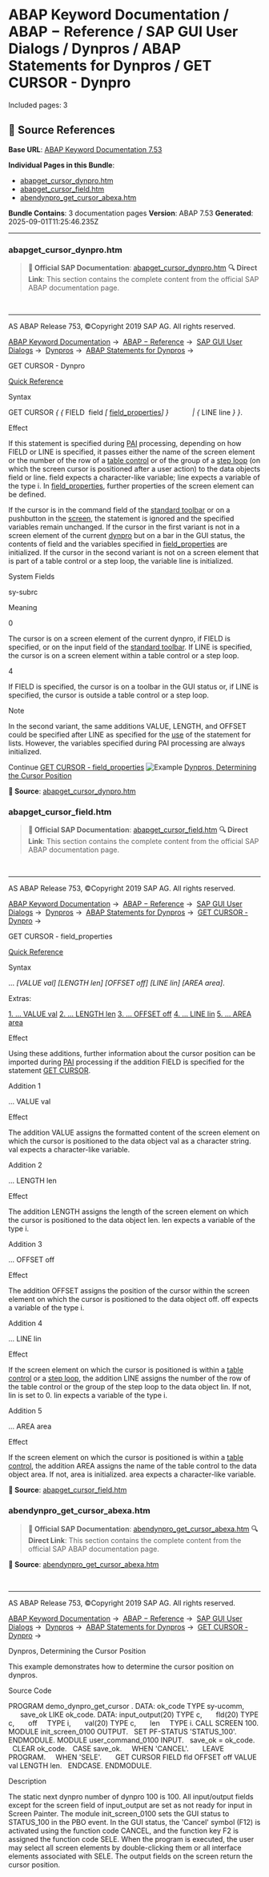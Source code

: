 # ABAP Keyword Documentation / ABAP − Reference / SAP GUI User Dialogs / Dynpros / ABAP Statements for Dynpros / GET CURSOR - Dynpro

Included pages: 3



## 🔗 Source References

**Base URL**: [ABAP Keyword Documentation 7.53](https://help.sap.com/doc/abapdocu_753_index_htm/7.53/en-US/index.htm)

**Individual Pages in this Bundle**:
- [abapget_cursor_dynpro.htm](https://help.sap.com/doc/abapdocu_753_index_htm/7.53/en-US/abapget_cursor_dynpro.htm)
- [abapget_cursor_field.htm](https://help.sap.com/doc/abapdocu_753_index_htm/7.53/en-US/abapget_cursor_field.htm)
- [abendynpro_get_cursor_abexa.htm](https://help.sap.com/doc/abapdocu_753_index_htm/7.53/en-US/abendynpro_get_cursor_abexa.htm)

**Bundle Contains**: 3 documentation pages
**Version**: ABAP 7.53
**Generated**: 2025-09-01T11:25:46.235Z

---

### abapget_cursor_dynpro.htm

> **📖 Official SAP Documentation**: [abapget_cursor_dynpro.htm](https://help.sap.com/doc/abapdocu_753_index_htm/7.53/en-US/abapget_cursor_dynpro.htm)
> **🔍 Direct Link**: This section contains the complete content from the official SAP ABAP documentation page.


  

* * *

AS ABAP Release 753, ©Copyright 2019 SAP AG. All rights reserved.

[ABAP Keyword Documentation](javascript:call_link\('abenabap.htm'\)) →  [ABAP − Reference](javascript:call_link\('abenabap_reference.htm'\)) →  [SAP GUI User Dialogs](javascript:call_link\('abenabap_screens.htm'\)) →  [Dynpros](javascript:call_link\('abenabap_dynpros.htm'\)) →  [ABAP Statements for Dynpros](javascript:call_link\('abenabap_dynpros_abap_statements.htm'\)) → 

GET CURSOR - Dynpro

[Quick Reference](javascript:call_link\('abapget_cursor_shortref.htm'\))

Syntax

GET CURSOR *{* *{* FIELD  field *\[* [field\_properties](javascript:call_link\('abapget_cursor_field.htm'\))*\]* *}*
           *|* *{* LINE line *}* *}*.

Effect

If this statement is specified during [PAI](javascript:call_link\('abenpai_glosry.htm'\) "Glossary Entry") processing, depending on how FIELD or LINE is specified, it passes either the name of the screen element or the number of the row of a [table control](javascript:call_link\('abentable_control_glosry.htm'\) "Glossary Entry") or of the group of a [step loop](javascript:call_link\('abenstep_loop_glosry.htm'\) "Glossary Entry") (on which the screen cursor is positioned after a user action) to the data objects field or line. field expects a character-like variable; line expects a variable of the type i. In [field\_properties](javascript:call_link\('abapget_cursor_field.htm'\)), further properties of the screen element can be defined.

If the cursor is in the command field of the [standard toolbar](javascript:call_link\('abenstandard_toolbar_glosry.htm'\) "Glossary Entry") or on a pushbutton in the [screen](javascript:call_link\('abenscreen_glosry.htm'\) "Glossary Entry"), the statement is ignored and the specified variables remain unchanged. If the cursor in the first variant is not in a screen element of the current [dynpro](javascript:call_link\('abendynpro_glosry.htm'\) "Glossary Entry") but on a bar in the GUI status, the contents of field and the variables specified in [field\_properties](javascript:call_link\('abapget_cursor_field.htm'\)) are initialized. If the cursor in the second variant is not on a screen element that is part of a table control or a step loop, the variable line is initialized.

System Fields

sy-subrc

Meaning

0

The cursor is on a screen element of the current dynpro, if FIELD is specified, or on the input field of the [standard toolbar](javascript:call_link\('abenstandard_toolbar_glosry.htm'\) "Glossary Entry"). If LINE is specified, the cursor is on a screen element within a table control or a step loop.

4

If FIELD is specified, the cursor is on a toolbar in the GUI status or, if LINE is specified, the cursor is outside a table control or a step loop.

Note

In the second variant, the same additions VALUE, LENGTH, and OFFSET could be specified after LINE as specified for the [use](javascript:call_link\('abapget_cursor_list.htm'\)) of the statement for lists. However, the variables specified during PAI processing are always initialized.

Continue
[GET CURSOR - field\_properties](javascript:call_link\('abapget_cursor_field.htm'\))
![Example](exa.gif "Example") [Dynpros, Determining the Cursor Position](javascript:call_link\('abendynpro_get_cursor_abexa.htm'\))



**📖 Source**: [abapget_cursor_dynpro.htm](https://help.sap.com/doc/abapdocu_753_index_htm/7.53/en-US/abapget_cursor_dynpro.htm)

### abapget_cursor_field.htm

> **📖 Official SAP Documentation**: [abapget_cursor_field.htm](https://help.sap.com/doc/abapdocu_753_index_htm/7.53/en-US/abapget_cursor_field.htm)
> **🔍 Direct Link**: This section contains the complete content from the official SAP ABAP documentation page.


  

* * *

AS ABAP Release 753, ©Copyright 2019 SAP AG. All rights reserved.

[ABAP Keyword Documentation](javascript:call_link\('abenabap.htm'\)) →  [ABAP − Reference](javascript:call_link\('abenabap_reference.htm'\)) →  [SAP GUI User Dialogs](javascript:call_link\('abenabap_screens.htm'\)) →  [Dynpros](javascript:call_link\('abenabap_dynpros.htm'\)) →  [ABAP Statements for Dynpros](javascript:call_link\('abenabap_dynpros_abap_statements.htm'\)) →  [GET CURSOR - Dynpro](javascript:call_link\('abapget_cursor_dynpro.htm'\)) → 

GET CURSOR - field\_properties

[Quick Reference](javascript:call_link\('abapget_cursor_shortref.htm'\))

Syntax

... *\[*VALUE val*\]* *\[*LENGTH len*\]* *\[*OFFSET off*\]* *\[*LINE lin*\]* *\[*AREA area*\]*.

Extras:

[1\. ... VALUE val](#!ABAP_ADDITION_1@1@)
[2\. ... LENGTH len](#!ABAP_ADDITION_2@2@)
[3\. ... OFFSET off](#!ABAP_ADDITION_3@3@)
[4\. ... LINE lin](#!ABAP_ADDITION_4@4@)
[5\. ... AREA area](#!ABAP_ADDITION_5@5@)

Effect

Using these additions, further information about the cursor position can be imported during [PAI](javascript:call_link\('abenpai_glosry.htm'\) "Glossary Entry") processing if the addition FIELD is specified for the statement [GET CURSOR](javascript:call_link\('abapget_cursor_dynpro.htm'\)).

Addition 1

... VALUE val

Effect

The addition VALUE assigns the formatted content of the screen element on which the cursor is positioned to the data object val as a character string. val expects a character-like variable.

Addition 2

... LENGTH len

Effect

The addition LENGTH assigns the length of the screen element on which the cursor is positioned to the data object len. len expects a variable of the type i.

Addition 3

... OFFSET off

Effect

The addition OFFSET assigns the position of the cursor within the screen element on which the cursor is positioned to the data object off. off expects a variable of the type i.

Addition 4

... LINE lin

Effect

If the screen element on which the cursor is positioned is within a [table control](javascript:call_link\('abentable_control_glosry.htm'\) "Glossary Entry") or a [step loop](javascript:call_link\('abenstep_loop_glosry.htm'\) "Glossary Entry"), the addition LINE assigns the number of the row of the table control or the group of the step loop to the data object lin. If not, lin is set to 0. lin expects a variable of the type i.

Addition 5

... AREA area

Effect

If the screen element on which the cursor is positioned is within a [table control](javascript:call_link\('abentable_control_glosry.htm'\) "Glossary Entry"), the addition AREA assigns the name of the table control to the data object area. If not, area is initialized. area expects a character-like variable.



**📖 Source**: [abapget_cursor_field.htm](https://help.sap.com/doc/abapdocu_753_index_htm/7.53/en-US/abapget_cursor_field.htm)

### abendynpro_get_cursor_abexa.htm

> **📖 Official SAP Documentation**: [abendynpro_get_cursor_abexa.htm](https://help.sap.com/doc/abapdocu_753_index_htm/7.53/en-US/abendynpro_get_cursor_abexa.htm)
> **🔍 Direct Link**: This section contains the complete content from the official SAP ABAP documentation page.


**📖 Source**: [abendynpro_get_cursor_abexa.htm](https://help.sap.com/doc/abapdocu_753_index_htm/7.53/en-US/abendynpro_get_cursor_abexa.htm)


  

* * *

AS ABAP Release 753, ©Copyright 2019 SAP AG. All rights reserved.

[ABAP Keyword Documentation](javascript:call_link\('abenabap.htm'\)) →  [ABAP − Reference](javascript:call_link\('abenabap_reference.htm'\)) →  [SAP GUI User Dialogs](javascript:call_link\('abenabap_screens.htm'\)) →  [Dynpros](javascript:call_link\('abenabap_dynpros.htm'\)) →  [ABAP Statements for Dynpros](javascript:call_link\('abenabap_dynpros_abap_statements.htm'\)) →  [GET CURSOR - Dynpro](javascript:call_link\('abapget_cursor_dynpro.htm'\)) → 

Dynpros, Determining the Cursor Position

This example demonstrates how to determine the cursor position on dynpros.

Source Code

PROGRAM demo\_dynpro\_get\_cursor .
DATA: ok\_code TYPE sy-ucomm,
      save\_ok LIKE ok\_code.
DATA: input\_output(20) TYPE c,
      fld(20) TYPE c,
      off     TYPE i,
      val(20) TYPE c,
      len     TYPE i.
CALL SCREEN 100.
MODULE init\_screen\_0100 OUTPUT.
  SET PF-STATUS 'STATUS\_100'.
ENDMODULE.
MODULE user\_command\_0100 INPUT.
  save\_ok = ok\_code.
  CLEAR ok\_code.
  CASE save\_ok.
    WHEN 'CANCEL'.
      LEAVE PROGRAM.
    WHEN 'SELE'.
      GET CURSOR FIELD fld OFFSET off VALUE val LENGTH len.
  ENDCASE.
ENDMODULE.

Description

The static next dynpro number of dynpro 100 is 100. All input/output fields except for the screen field of input\_output are set as not ready for input in Screen Painter. The module init\_screen\_0100 sets the GUI status to STATUS\_100 in the PBO event. In the GUI status, the 'Cancel' symbol (F12) is activated using the function code CANCEL, and the function key F2 is assigned the function code SELE. When the program is executed, the user may select all screen elements by double-clicking them or all interface elements associated with SELE. The output fields on the screen return the cursor position.

